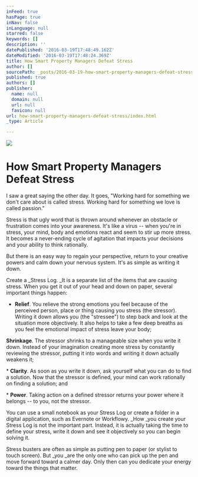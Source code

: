```yaml
---
inFeed: true
hasPage: true
inNav: false
inLanguage: null
starred: false
keywords: []
description: ''
datePublished: '2016-03-19T17:48:49.162Z'
dateModified: '2016-03-19T17:48:24.369Z'
title: How Smart Property Managers Defeat Stress
author: []
sourcePath: _posts/2016-03-19-how-smart-property-managers-defeat-stress.md
published: true
authors: []
publisher:
  name: null
  domain: null
  url: null
  favicon: null
url: how-smart-property-managers-defeat-stress/index.html
_type: Article

---
```

![](https://the-grid-user-content.s3-us-west-2.amazonaws.com/f85d1a17-ac2f-4055-9ad2-0e6fe145d8a4.jpg)

# How Smart Property Managers Defeat Stress

I saw a great saying the other day. It goes, "Working hard
for something we don't care about is called stress. Working hard for something
we love is called passion."

Stress is that ugly word that is thrown around whenever an
obstacle or frustration comes into your awareness. It's like a virus -- when you're
in stress, your mind, body and emotions react and seem to stir up more stress.
It becomes a never-ending cycle of agitation that impacts your decisions and
your ability to think rationally.

But there is an easy way to regain your perspective, return
to your creative powers and calm down your nervous system. It's as simple as
writing it down.

Create a _Stress Log.
_It is a separate list of the items that are causing stress. When you get it out
of your head and down on paper, several important things happen:

* **Relief**. You relieve the strong emotions you feel because of the
perceived person, place or thing causing you stress (the stressor). Writing it
down allows you (the "stressee") to step back and look at the situation more
objectively. It also helps to take a few deep breaths as you feel the emotional
impact of stress leave your body;

**Shrinkage**. The stressor shrinks to a manageable size when you write it
down. Instead of your imagination creating more stress by constantly reviewing
the stressor, putting it into words and writing it down actually weakens it; 

\* **Clarity**. As soon as you write it down, ask yourself what you can do
to find a solution. Now that the stressor is defined, your mind can work rationally
on finding a solution; and

\* **Power**. Taking action on a defined stressor returns your power
where it belongs -- to you, not the stressor.

You can use a small notebook as
your Stress Log or create a folder in a digital application, such as Evernote
or Workflowy. _How _you create your
Stress Log is not the important part. Instead, it is actually taking the time
to define your stress, write it down and see it objectively so you can begin
solving it.

Stress busters are often as
simple as putting pen to paper (or stylist to touch screen). But _you _are the only one who can pick up the
pen and move forward toward a calmer day. Only then can you dedicate your
energy toward the things that matter.